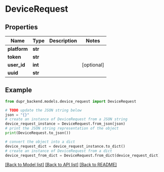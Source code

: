 # DeviceRequest


## Properties

Name | Type | Description | Notes
------------ | ------------- | ------------- | -------------
**platform** | **str** |  | 
**token** | **str** |  | 
**user_id** | **int** |  | [optional] 
**uuid** | **str** |  | 

## Example

```python
from dupr_backend.models.device_request import DeviceRequest

# TODO update the JSON string below
json = "{}"
# create an instance of DeviceRequest from a JSON string
device_request_instance = DeviceRequest.from_json(json)
# print the JSON string representation of the object
print(DeviceRequest.to_json())

# convert the object into a dict
device_request_dict = device_request_instance.to_dict()
# create an instance of DeviceRequest from a dict
device_request_from_dict = DeviceRequest.from_dict(device_request_dict)
```
[[Back to Model list]](../README.md#documentation-for-models) [[Back to API list]](../README.md#documentation-for-api-endpoints) [[Back to README]](../README.md)


